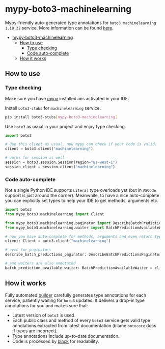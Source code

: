 # mypy-boto3-machinelearning

Mypy-friendly auto-generated type annotations for `boto3 machinelearning 1.10.32` service.
More information can be found [here](https://github.com/vemel/mypy_boto3).

- [mypy-boto3-machinelearning](#mypy-boto3-machinelearning)
  - [How to use](#how-to-use)
    - [Type checking](#type-checking)
    - [Code auto-complete](#code-auto-complete)
  - [How it works](#how-it-works)

## How to use

### Type checking

Make sure you have [mypy](https://github.com/python/mypy) installed ans activated in your IDE.

Install `boto3-stubs` for `machinelearning` service.

```bash
pip install boto3-stubs[mypy-boto3-machinelearning]
```

Use `boto3` as usual in your project and enjoy type checking.

```python
import boto3

# Use this client as usual, now mypy can check if your code is valid.
client = boto3.client("machinelearning")

# works for session as well
session = boto3.session.Session(region="us-west-1")
session_client = session.client("machinelearning")

```

### Code auto-complete

Not a single Python IDE supports `Literal` type overloads yet (but in `VSCode` support is just around the corner).
Meanwhile, to have a nice auto-complete you can explicitly set types to help your IDE to get methods, arguments etc.

```python
import boto3
from mypy_boto3.machinelearning import Client

from mypy_boto3.machinelearning.paginator import DescribeBatchPredictionsPaginator
from mypy_boto3.machinelearning.waiter import BatchPredictionAvailableWaiter

# now you have auto-complete for methods, arguments and even return types
client: Client = boto3.client("machinelearning")

# even for paginators
describe_batch_predictions_paginator: DescribeBatchPredictionsPaginator = client.get_paginator("describe_batch_predictions")

# and waiters are also annotated
batch_prediction_available_waiter: BatchPredictionAvailableWaiter = client.get_waiter("batch_prediction_available")
```

## How it works

Fully automated [builder](https://github.com/vemel/mypy_boto3) carefully generates
type annotations for each service, patiently waiting for `boto3` updates. It delivers
a drop-in type annotations for you and makes sure that:

- Latest version of `boto3` is used.
- Each public class and method of every `boto3` service gets valid type annotations
  extracted from latest documentation (blame `botocore` docs if types are incorrect).
- Type annotations include up-to-date documentation.
- Code is processed by [black](https://github.com/psf/black) for readability.